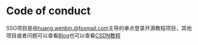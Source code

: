 # Code of conduct

SSO项目是由[huang.wenbin.@foxmail.com](huang.wenbin.@foxmail.com)主导的单点登录开源教程项目，其他项目或者问题可以查看[Blog](https://kawhii.github.io)也可以查看[CSDN教程](http://blog.csdn.net/u010475041/article/category/7156505)